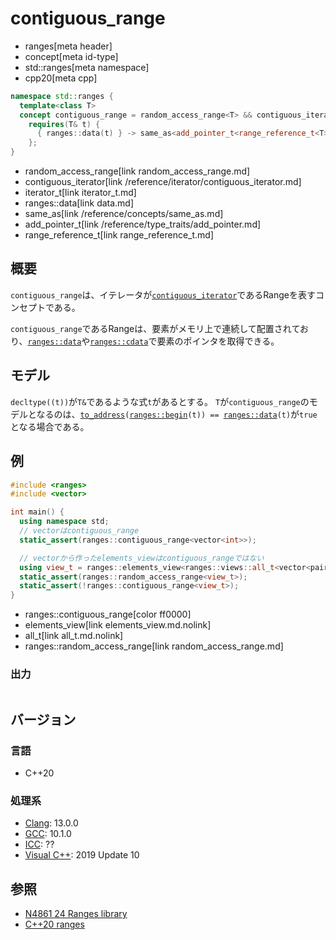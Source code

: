 # contiguous_range
* ranges[meta header]
* concept[meta id-type]
* std::ranges[meta namespace]
* cpp20[meta cpp]

```cpp
namespace std::ranges {
  template<class T>
  concept contiguous_range = random_access_range<T> && contiguous_iterator<iterator_t<T>> &&
    requires(T& t) {
      { ranges::data(t) } -> same_as<add_pointer_t<range_reference_t<T>>>;
    };
}
```
* random_access_range[link random_access_range.md]
* contiguous_iterator[link /reference/iterator/contiguous_iterator.md]
* iterator_t[link iterator_t.md]
* ranges::data[link data.md]
* same_as[link /reference/concepts/same_as.md]
* add_pointer_t[link /reference/type_traits/add_pointer.md]
* range_reference_t[link range_reference_t.md]

## 概要
`contiguous_range`は、イテレータが[`contiguous_iterator`](/reference/iterator/contiguous_iterator.md)であるRangeを表すコンセプトである。

`contiguous_range`であるRangeは、要素がメモリ上で連続して配置されており、[`ranges::data`](data.md)や[`ranges::cdata`](cdata.md)で要素のポインタを取得できる。

## モデル
`decltype((t))`が`T&`であるような式`t`があるとする。
`T`が`contiguous_range`のモデルとなるのは、[`to_address`](/reference/memory/to_address.md)`(`[`ranges::begin`](begin.md)`(t)) == `[`ranges::data`](data.md)`(t)`が`true`となる場合である。

## 例
```cpp example
#include <ranges>
#include <vector>

int main() {
  using namespace std;
  // vectorはcontiguous_range
  static_assert(ranges::contiguous_range<vector<int>>);

  // vectorから作ったelements_viewはcontiguous_rangeではない
  using view_t = ranges::elements_view<ranges::views::all_t<vector<pair<int, int>>&>, 0>;
  static_assert(ranges::random_access_range<view_t>);
  static_assert(!ranges::contiguous_range<view_t>);
}
```
* ranges::contiguous_range[color ff0000]
* elements_view[link elements_view.md.nolink]
* all_t[link all_t.md.nolink]
* ranges::random_access_range[link random_access_range.md]

### 出力
```
```

## バージョン
### 言語
- C++20

### 処理系
- [Clang](/implementation.md#clang): 13.0.0
- [GCC](/implementation.md#gcc): 10.1.0
- [ICC](/implementation.md#icc): ??
- [Visual C++](/implementation.md#visual_cpp): 2019 Update 10

## 参照
- [N4861 24 Ranges library](https://timsong-cpp.github.io/cppwp/n4861/ranges)
- [C++20 ranges](https://techbookfest.org/product/5134506308665344)
